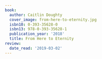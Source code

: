 ```yaml
---
book:
  author: Caitlin Doughty
  cover_image: from-here-to-eternity.jpg
  isbn10: 0-393-35628-0
  isbn13: 978-0-393-35628-1
  publication_year: '2018'
  title: From Here to Eternity
review:
  date_read: '2019-03-02'
---
```


